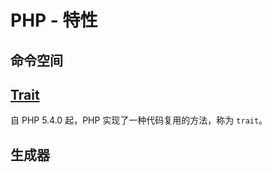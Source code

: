 # PHP - 特性

## 命令空间

## [Trait](https://secure.php.net/manual/zh/language.oop5.traits.php)

自 PHP 5.4.0 起，PHP 实现了一种代码复用的方法，称为 `trait`。

## 生成器
